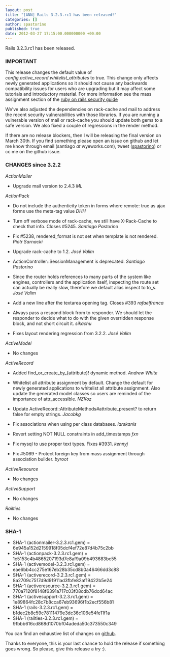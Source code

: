 ```yaml
---
layout: post
title: "[ANN] Rails 3.2.3.rc1 has been released!"
categories: []
author: spastorino
published: true
date: 2012-03-27 17:15:00.000000000 +00:00
---
```

Rails 3.2.3.rc1 has been released.

### IMPORTANT

This release changes the default value of *config.active_record.whitelist_attributes* to true.  This change only affects newly generated applications so it should not cause any backwards compatibility issues for users who are upgrading but it may affect some tutorials and introductory material.  For more information see  the mass assignment section of the [ruby on rails security guide][1]

We've also adjusted the dependencies on rack-cache and mail to address the recent security vulnerabilities with those libraries. If you are running a vulnerable version of mail or rack-cache you should update both gems to a safe version. We also fixed a couple of regressions in the render method.

If there are no release blockers, then I will be releasing the final version on March 30th.
If you find something please open an issue on github and let me know through email (santiago _at_ wyeworks.com), tweet ([spastorino](http://twitter.com/spastorino)) or cc me on the github issue.

[1]: http://guides.rubyonrails.org/security.html#mass-assignment

### CHANGES since 3.2.2

*ActionMailer*

*   Upgrade mail version to 2.4.3 *ML*


*ActionPack*

*   Do not include the authenticity token in forms where remote: true as ajax forms use the meta-tag value *DHH*

*   Turn off verbose mode of rack-cache, we still have X-Rack-Cache to
    check that info. Closes #5245. *Santiago Pastorino*

*   Fix #5238, rendered_format is not set when template is not rendered. *Piotr Sarnacki*

*   Upgrade rack-cache to 1.2. *José Valim*

*   ActionController::SessionManagement is deprecated. *Santiago Pastorino*

*   Since the router holds references to many parts of the system like engines, controllers and the application itself, inspecting the route set can actually be really slow, therefore we default alias inspect to to_s. *José Valim* 

*   Add a new line after the textarea opening tag. Closes #393 *rafaelfranca*

*   Always pass a respond block from to responder. We should let the responder to decide what to do with the given overridden response block, and not short circuit it. *sikachu*

*   Fixes layout rendering regression from 3.2.2. *José Valim*


*ActiveModel*

* No changes


*ActiveRecord*

*   Added find_or_create_by_{attribute}! dynamic method. *Andrew White*

*   Whitelist all attribute assignment by default. Change the default for newly generated applications to whitelist all attribute assignment.  Also update the generated model classes so users are reminded of the importance of attr_accessible. *NZKoz*

*   Update ActiveRecord::AttributeMethods#attribute_present? to return false for empty strings. *Jacobkg*

*   Fix associations when using per class databases. *larskanis*

*   Revert setting NOT NULL constraints in add_timestamps *fxn*

*   Fix mysql to use proper text types. Fixes #3931. *kennyj*

*   Fix #5069 - Protect foreign key from mass assignment through association builder. *byroot*


*ActiveResource*

* No changes


*ActiveSupport*

* No changes


*Railties*

* No changes


### SHA-1

* SHA-1 (actionmailer-3.2.3.rc1.gem) = 6e945a152d2159918f05dcf4ef72e87d4b75c2bb
* SHA-1 (actionpack-3.2.3.rc1.gem) = 1c5153c4b4865207193d7e8af9a09b493683bc55
* SHA-1 (activemodel-3.2.3.rc1.gem) = eae6bb4cc275e167eb28b35cd8b0a46466dd3c88
* SHA-1 (activerecord-3.2.3.rc1.gem) = 8a2709c7517d9d91911ad3fbfe82af19422b5e24
* SHA-1 (activeresource-3.2.3.rc1.gem) = 770a7120f8148f6391a717c03f08cdb76dcd64ac
* SHA-1 (activesupport-3.2.3.rc1.gem) = 1e89864fc28c7b8cca67eb93696f1b2ecf556b81
* SHA-1 (rails-3.2.3.rc1.gem) = b1dec2b8c59c78111479e3dc36c106e54fe11f1a
* SHA-1 (railties-3.2.3.rc1.gem) = 9fbbb616cd868d1070bf04adeda50c373550c349

You can find an exhaustive list of changes on
[github](https://github.com/rails/rails/compare/v3.2.2...v3.2.3.rc1).

Thanks to everyone, this is your last chance to hold the release if something goes wrong. So please, give this release a try :).
